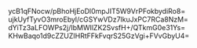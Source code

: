 ycB1qFNocw/pBhoHjEoDl0mpJIT5W9VrPFokbydiRo8=
ujkUyfTyvO3mroEbyl/cGSYwVDz7lkuJxPC7RCa8NzM=
dYiTz3aLFOWPs2j/IbMWIlZK2SvsfH+/QTkmG0e31Ys=
KHwBaqo1d9cZZUZIHRtFFkFvqrS25GzVgi+FVvGbyU4=
